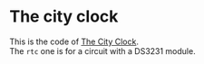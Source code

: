 # The city clock  

This is the code of [The City Clock](http://www.the-city-clock.com/).  
The `rtc` one is for a circuit with a DS3231 module. 
